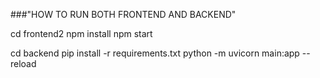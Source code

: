###"HOW TO RUN BOTH FRONTEND AND BACKEND"

cd frontend2
npm install
npm start



cd backend
pip install -r requirements.txt
python -m uvicorn main:app --reload
